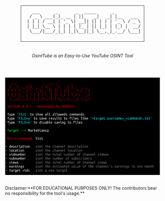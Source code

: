 
<div align="center">
  <pre style="display: inline-block; border: 1px solid; padding: 10px;">
   ___      _       _  _____      _          
  / _ \ ___(_)_ __ | ||_   _|   _| |__   ___ 
 | | | / __| | '_ \| __|| || | | | '_ \ / _ \
 | |_| \__ \ | | | | |_ | || |_| | |_) |  __/
  \___/|___/_|_| |_|\__||_| \__,_|_.__/ \___|
  </pre>
</div>

 <h6><p align="center">
    OsintTube is an <i>Easy-to-Use</i> YouTube <i>OSINT</i> Tool</a>
</p></h6>

<p align="center">
  <img src="https://img.shields.io/badge/release-v0.3.2-ed2304" alt=""/>
  <img src="https://img.shields.io/badge/written in-python-ed2304" alt=""/>
  <img src="https://img.shields.io/badge/author-RedKatz-ed2304" alt=""/>
</p><p align="center">
  <img src="image/presentation.png">
</p>
<br>
Disclaimer:**FOR EDUCATIONAL PURPOSES ONLY! The contributors bear no responsibility for the tool's usage.**
